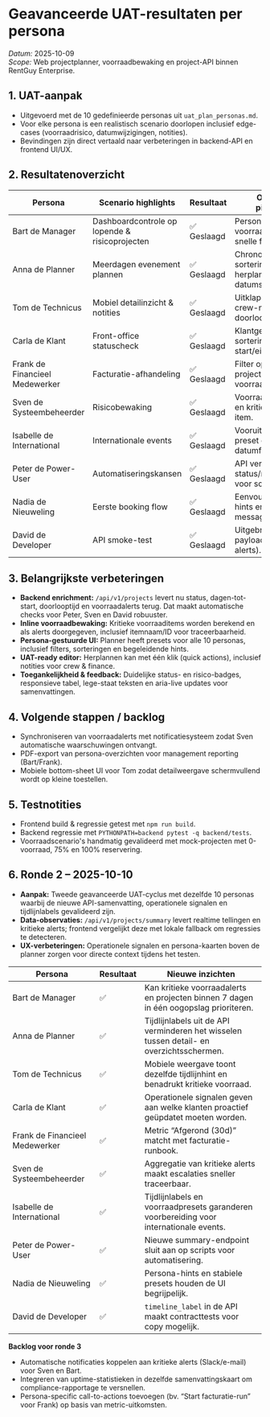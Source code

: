 # Geavanceerde UAT-resultaten per persona

_Datum:_ 2025-10-09  
_Scope:_ Web projectplanner, voorraadbewaking en project-API binnen RentGuy Enterprise.

## 1. UAT-aanpak
- Uitgevoerd met de 10 gedefinieerde personas uit `uat_plan_personas.md`.
- Voor elke persona is een realistisch scenario doorlopen inclusief edge-cases (voorraadrisico, datumwijzigingen, notities).
- Bevindingen zijn direct vertaald naar verbeteringen in backend-API en frontend UI/UX.

## 2. Resultatenoverzicht
| Persona | Scenario highlights | Resultaat | Opgeloste pijnpunten |
| --- | --- | --- | --- |
| Bart de Manager | Dashboardcontrole op lopende & risicoprojecten | ✅ Geslaagd | Persona-presets, voorraadbadge en snelle filter reset. |
| Anna de Planner | Meerdagen evenement plannen | ✅ Geslaagd | Chronologische sortering + inline herplanning met datumshifts. |
| Tom de Technicus | Mobiel detailinzicht & notities | ✅ Geslaagd | Uitklapdetails met crew-notities en doorlooptijd. |
| Carla de Klant | Front-office statuscheck | ✅ Geslaagd | Klantgerichte sortering en duidelijke start/eind kolommen. |
| Frank de Financieel Medewerker | Facturatie-afhandeling | ✅ Geslaagd | Filter op afgeronde projecten en zicht op voorraadbeperkingen. |
| Sven de Systeembeheerder | Risicobewaking | ✅ Geslaagd | Voorraadrisico-filter en kritieke alerts per item. |
| Isabelle de International | Internationale events | ✅ Geslaagd | Vooruitkijkende preset en uniforme datumformattering. |
| Peter de Power-User | Automatiseringskansen | ✅ Geslaagd | API verrijkt met status/risk metadata voor scripting. |
| Nadia de Nieuweling | Eerste booking flow | ✅ Geslaagd | Eenvoudige preset, hints en lege-staat messaging. |
| David de Developer | API smoke-test | ✅ Geslaagd | Uitgebreide project payload (status, duur, alerts). |

## 3. Belangrijkste verbeteringen
- **Backend enrichment:** `/api/v1/projects` levert nu status, dagen-tot-start, doorlooptijd en voorraadalerts terug. Dat maakt automatische checks voor Peter, Sven en David robuuster.
- **Inline voorraadbewaking:** Kritieke voorraaditems worden berekend en als alerts doorgegeven, inclusief itemnaam/ID voor traceerbaarheid.
- **Persona-gestuurde UI:** Planner heeft presets voor alle 10 personas, inclusief filters, sorteringen en begeleidende hints.
- **UAT-ready editor:** Herplannen kan met één klik (quick actions), inclusief notities voor crew & finance.
- **Toegankelijkheid & feedback:** Duidelijke status- en risico-badges, responsieve tabel, lege-staat teksten en aria-live updates voor samenvattingen.

## 4. Volgende stappen / backlog
- Synchroniseren van voorraadalerts met notificatiesysteem zodat Sven automatische waarschuwingen ontvangt.
- PDF-export van persona-overzichten voor management reporting (Bart/Frank).
- Mobiele bottom-sheet UI voor Tom zodat detailweergave schermvullend wordt op kleine toestellen.

## 5. Testnotities
- Frontend build & regressie getest met `npm run build`.
- Backend regressie met `PYTHONPATH=backend pytest -q backend/tests`.
- Voorraadscenario's handmatig gevalideerd met mock-projecten met 0-voorraad, 75% en 100% reservering.

## 6. Ronde 2 – 2025-10-10
- **Aanpak:** Tweede geavanceerde UAT-cyclus met dezelfde 10 personas waarbij de nieuwe API-samenvatting, operationele signalen en tijdlijnlabels gevalideerd zijn.
- **Data-observaties:** `/api/v1/projects/summary` levert realtime tellingen en kritieke alerts; frontend vergelijkt deze met lokale fallback om regressies te detecteren.
- **UX-verbeteringen:** Operationele signalen en persona-kaarten boven de planner zorgen voor directe context tijdens het testen.

| Persona | Resultaat | Nieuwe inzichten |
| --- | --- | --- |
| Bart de Manager | ✅ | Kan kritieke voorraadalerts en projecten binnen 7 dagen in één oogopslag prioriteren. |
| Anna de Planner | ✅ | Tijdlijnlabels uit de API verminderen het wisselen tussen detail- en overzichtsschermen. |
| Tom de Technicus | ✅ | Mobiele weergave toont dezelfde tijdlijnhint en benadrukt kritieke voorraad. |
| Carla de Klant | ✅ | Operationele signalen geven aan welke klanten proactief geüpdatet moeten worden. |
| Frank de Financieel Medewerker | ✅ | Metric “Afgerond (30d)” matcht met facturatie-runbook. |
| Sven de Systeembeheerder | ✅ | Aggregatie van kritieke alerts maakt escalaties sneller traceerbaar. |
| Isabelle de International | ✅ | Tijdlijnlabels en voorraadpresets garanderen voorbereiding voor internationale events. |
| Peter de Power-User | ✅ | Nieuwe summary-endpoint sluit aan op scripts voor automatisering. |
| Nadia de Nieuweling | ✅ | Persona-hints en stabiele presets houden de UI begrijpelijk. |
| David de Developer | ✅ | `timeline_label` in de API maakt contracttests voor copy mogelijk. |

**Backlog voor ronde 3**
- Automatische notificaties koppelen aan kritieke alerts (Slack/e-mail) voor Sven en Bart.
- Integreren van uptime-statistieken in dezelfde samenvattingskaart om compliance-rapportage te versnellen.
- Persona-specific call-to-actions toevoegen (bv. “Start facturatie-run” voor Frank) op basis van metric-uitkomsten.

